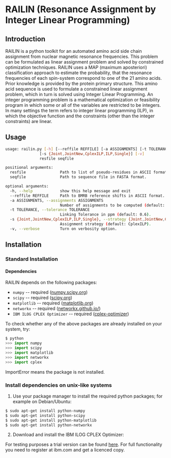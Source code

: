 RAILIN (Resonance Assignment by Integer Linear Programming)
======

## Introduction
RAILIN is a python toolkit for an automated amino acid side chain assignment from nuclear magnetic resonance frequencies. This problem can be formulated as linear assignment problem and solved by constrained optimization techniques. RAILIN uses a MAP (maximum aposteriori) classification approach to estimate the probability, that the resonance frequencies of each spin-system correspond to one of the 21 amino acids. Prior knowledge is provided by the protein primary structure. This amino acid sequence is used to formulate a constrained linear assignment problem, which in turn is solved using Integer Linear Programming. An integer programming problem is a mathematical optimization or feasibility program in which some or all of the variables are restricted to be integers. In many settings the term refers to integer linear programming (ILP), in which the objective function and the constraints (other than the integer constraints) are linear.


## Usage

```sh
usage: railin.py [-h] [--reffile REFFILE] [-a ASSIGNMENTS] [-t TOLERANCE]
               [-s {Joint,JointNew,CplexILP,ILP,Single}] [-v]
               resfile seqfile

positional arguments:
  resfile               Path to list of pseudo-residues in ASCII format.
  seqfile               Path to sequence file in FASTA format.

optional arguments:
  -h, --help            show this help message and exit
  --reffile REFFILE     Path to BMRB reference shifts in ASCII format.
  -a ASSIGNMENTS, --assignments ASSIGNMENTS
                        Number of assignments to be computed (default: 100).
  -t TOLERANCE, --tolerance TOLERANCE
                        Linking Tolerance in ppm (default: 0.6).
  -s {Joint,JointNew,CplexILP,ILP,Single}, --strategy {Joint,JointNew,CplexILP,ILP,Single}
                        Assignment strategy (default: CplexILP).
  -v, --verbose         Turn on verbosity option.
```

## Installation
### Standard Installation
#### Dependencies
RAILIN depends on the following packages:

- `numpy` -- required ([numpy.scipy.org](http://www.numpy.org/))
- `scipy` -- required ([scipy.org](http://www.scipy.org/))
- `matplotlib` -- required ([matplotlib.org](http://matplotlib.org/))
- `networkx` -- required ([networkx.github.io/](https://networkx.github.io/))
- `IBM ILOG CPLEX Optimizer` -- required ([cplex-optimizer](http://www-01.ibm.com/software/commerce/optimization/cplex-optimizer/))

To check whether any of the above packages are already installed on your system, try:

```python
$ python
>>> import numpy
>>> import scipy
>>> import matplotlib
>>> import networkx
>>> import cplex
```
ImportError means the package is not installed.


### Install dependencies on unix-like systems

1. Use your package manager to install the required python packages; for example on Debian/Ubuntu:

```sh
$ sudo apt-get install python-numpy
$ sudo apt-get install python-scipy
$ sudo apt-get install python-matplotlib
$ sudo apt-get install python-networkx
```

2. Download and install the IBM ILOG CPLEX Optimizer:

For testing purposes a trial version can be found [here](http://www14.software.ibm.com/webapp/download/search.jsp?pn=IBM+ILOG+CPLEX). For full functionality you need to register at ibm.com and get a licenced copy.
